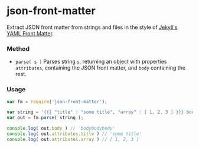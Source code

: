 json-front-matter 
======

Extract JSON front matter from strings and files in the style of [Jekyll's YAML Front Matter](https://github.com/mojombo/jekyll/wiki/YAML-Front-Matter).

### Method

* `parse( s )` Parses string `s`, returning an object with properties `attributes`, containing the JSON front matter, and `body` containing the rest.

### Usage

```javascript
var fm = require('json-front-matter');

var string = '{{{ "title" : "some title", "array" : [ 1, 2, 3 ] }}} bodybodybody';
var out = fm.parse( string );

console.log( out.body ) // 'bodybodybody'
console.log( out.attributes.title ) // 'some title'
console.log( out.attributes.array ) // [ 1, 2, 3 ]
```
